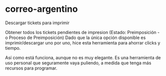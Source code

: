 # correo-argentino
Descargar tickets para imprimir 

Obtener todos los tickets pendientes de impresion (Estado: Preimposición - o Proceso de Preimposición)
Dado que la única opción disponible es imprimir/descargar uno por uno, hice esta herramienta para ahorrar clicks y tiempo.

Así como está funciona, aunque no es muy elegante. Es una herramienta de uso personal que seguramente vaya puliendo, a medida que tenga más recursos para programar.
